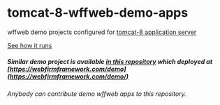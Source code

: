 # tomcat-8-wffweb-demo-apps
wffweb demo projects configured for [tomcat-8 application server](http://tomcat.apache.org)

[See how it runs](https://youtu.be/PUkYApKxxew)


##### Similar demo project is available [in this repository](https://github.com/webfirmframework/tomcat-8-wffweb-demo-apps) which deployed at [https://webfirmframework.com/demo](https://webfirmframework.com/demo/)

###### Anybody can contribute demo wffweb apps to this repository.
